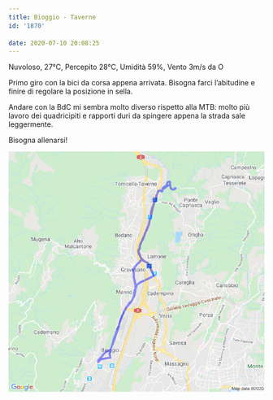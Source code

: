 ```yaml
---
title: Bioggio - Taverne
id: '1870'

date: 2020-07-10 20:08:25
---
```


Nuvoloso, 27°C, Percepito 28°C, Umidità 59%, Vento 3m/s da O

Primo giro con la bici da corsa appena arrivata. Bisogna farci l’abitudine e finire di regolare la posizione in sella.

Andare con la BdC mi sembra molto diverso rispetto alla MTB: molto più lavoro dei quadricipiti e rapporti duri da spingere appena la strada sale leggermente.

Bisogna allenarsi!

![image](/images/2021/08/20200710-activity-map.png)
